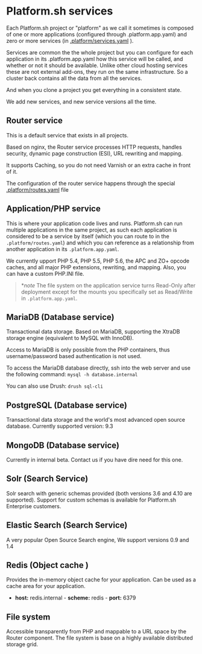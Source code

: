# Platform.sh services 

Each Platform.sh project or "platform" as we call it sometimes is composed of 
one or more applications (configured through .platform.app.yaml) and zero or 
more services (in [.platform/services.yaml](../../user_guide/reference/services-yaml.html) ).

Services are common the the whole project but you can configure for each
application in its .platform.app.yaml how this service will be called, and
whether or not it should be available. Unlike other cloud hosting services
these are not external add-ons, they run on the same infrastructure. So a
cluster back contains all the data from all the services. 

And when you clone a project you get everything in a consistent state.

We add new services, and new service versions all the time.

## Router service

This is a default service that exists in all projects.

Based on nginx, the Router service processes HTTP requests, handles security,
dynamic page construction (ESI), URL rewriting and mapping. 

It supports Caching, so you do not need Varnish or an extra cache in front of it.

The configuration of the router service happens through the special [.platform/routes.yaml](../../user_guide/reference/routes-yaml.html) file

## Application/PHP service

This is where your application code lives and runs. Platform.sh can run multiple
applications in the same project, as such each application is considered to be a
service by itself (which you can route to in the `.platform/routes.yaml`) and 
which you can reference as a relationship from another application in its 
`.platform.app.yaml`. 

We currently upport PHP 5.4, PHP 5.5, PHP 5.6, the APC and ZO+ opcode caches, 
and all major PHP extensions, rewriting, and mapping. Also, you can have a 
custom PHP.INI file.

> **note*
> The file system on the application service turns Read-Only after deployment
> except for the mounts you specifically set as Read/Write in `.platform.app.yaml`. 

## MariaDB (Database service)

Transactional data storage. Based on MariaDB, supporting the XtraDB storage
engine (equivalent to MySQL with InnoDB).

Access to MariaDB is only possible from the PHP containers, thus
username/password based authentication is not used.

To access the MariaDB database directly, ssh into the web server and use the
following command: `mysql -h database.internal`

You can also use Drush: `drush sql-cli`

## PostgreSQL (Database service)

Transactional data storage  and the world's most advanced open source database. 
Currently supported version: 9.3

## MongoDB (Database service)
Currently in internal beta. Contact us if you have dire need for this one.

## Solr (Search Service)

Solr search with generic schemas provided (both versions 3.6 and 4.10 are supported).
Support for custom schemas is available for Platform.sh Enterprise customers.

## Elastic Search (Search Service)

A very popular Open Source Search engine, We support versions 0.9 and 1.4

## Redis (Object cache )

Provides the in-memory object cache for your application. Can be used as a
cache area for your application.

- **host:** redis.internal - **scheme:** redis - **port:** 6379

## File system

Accessible transparently from PHP and mappable to a URL space by the Router
component. The file system is base on a highly available distributed storage
grid.
